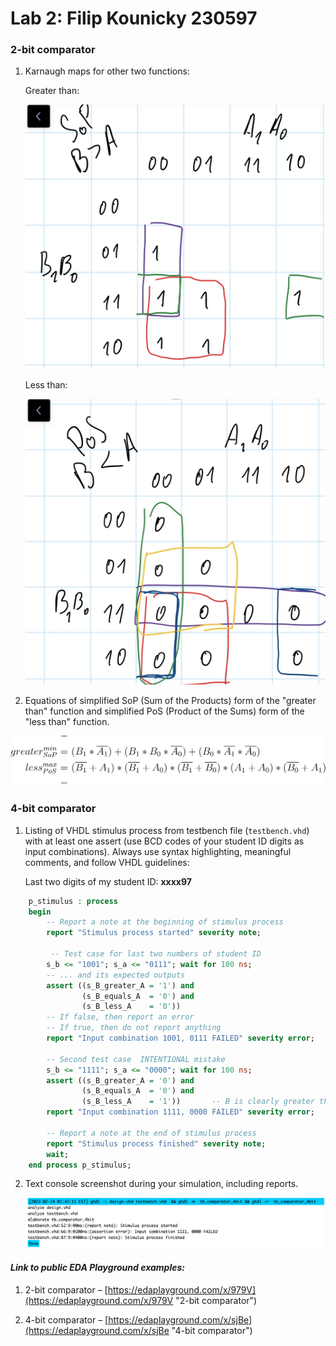 # Lab 2: Filip Kounicky 230597

### 2-bit comparator

1. Karnaugh maps for other two functions:

   Greater than:

   ![Greater_K-maps](./images/greater_k-map.jpg)

   Less than:

   ![Less_K-maps](./images/less_k-map.jpg)

2. Equations of simplified SoP (Sum of the Products) form of the "greater than" function and simplified PoS (Product of the Sums) form of the "less than" function.

  ![Logic functions](./images/functions.svg)

### 4-bit comparator

1. Listing of VHDL stimulus process from testbench file (`testbench.vhd`) with at least one assert (use BCD codes of your student ID digits as input combinations). Always use syntax highlighting, meaningful comments, and follow VHDL guidelines:

   Last two digits of my student ID: **xxxx97**

```vhdl
    p_stimulus : process
    begin
        -- Report a note at the beginning of stimulus process
        report "Stimulus process started" severity note;

         -- Test case for last two numbers of student ID
        s_b <= "1001"; s_a <= "0111"; wait for 100 ns;
        -- ... and its expected outputs
        assert ((s_B_greater_A = '1') and
                (s_B_equals_A  = '0') and
                (s_B_less_A    = '0'))
        -- If false, then report an error
        -- If true, then do not report anything
        report "Input combination 1001, 0111 FAILED" severity error;

        -- Second test case  INTENTIONAL mistake
        s_b <= "1111"; s_a <= "0000"; wait for 100 ns;
        assert ((s_B_greater_A = '0') and
                (s_B_equals_A  = '0') and
                (s_B_less_A    = '1'))       -- B is clearly greater than A
        report "Input combination 1111, 0000 FAILED" severity error;

        -- Report a note at the end of stimulus process
        report "Stimulus process finished" severity note;
        wait;
    end process p_stimulus;
```

2. Text console screenshot during your simulation, including reports.

    ![console screeenshot](./images/comparator_error.png "screenshot with intentional mistake")

#### _Link to  public EDA Playground examples:_
   1. 2-bit comparator – [https://edaplayground.com/x/979V](https://edaplayground.com/x/979V "2-bit comparator")
   
   2. 4-bit comparator – [https://edaplayground.com/x/sjBe](https://edaplayground.com/x/sjBe "4-bit comparator")


